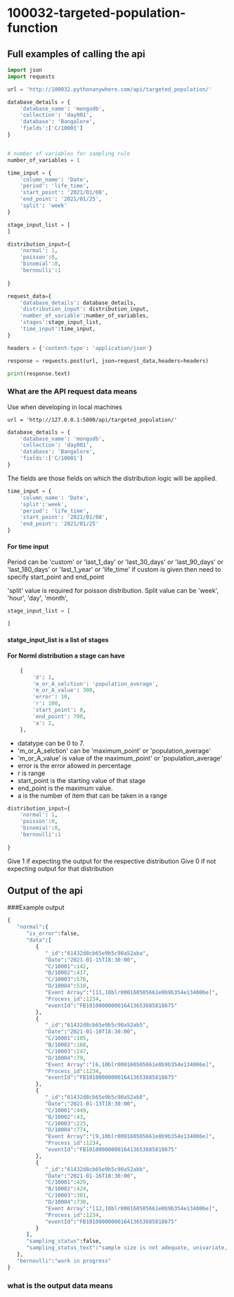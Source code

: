 # 100032-targeted-population-function

## Full examples of calling the api
```python
import json
import requests

url = 'http://100032.pythonanywhere.com/api/targeted_population/'

database_details = {
    'database_name': 'mongodb',
    'collection': 'day001',
    'database': 'Bangalore',
    'fields':['C/10001']
}


# number of variables for sampling rule
number_of_variables = 1

time_input = {
    'column_name': 'Date',
    'period': 'life_time',
    'start_point': '2021/01/08',
    'end_point': '2021/01/25',
    'split': 'week'
}

stage_input_list = [
]

distribution_input={
    'normal': 1,
    'poisson':0,
    'binomial':0,
    'bernoulli':1
    
}

request_data={
    'database_details': database_details,
    'distribution_input': distribution_input,
    'number_of_variable':number_of_variables,
    'stages':stage_input_list,
    'time_input':time_input,
}

headers = {'content-type': 'application/json'}

response = requests.post(url, json=request_data,headers=headers)

print(response.text)
```
### What are the API request data means
Use when developing in local machines
```shell
url = 'http://127.0.0.1:5000/api/targeted_population/'
```

```python
database_details = {
    'database_name': 'mongodb',
    'collection': 'day001',
    'database': 'Bangalore',
    'fields':['C/10001']
}
```
The fields are those fields on which the distribution logic will be applied.

```python
time_input = {
    'column_name': 'Date',
    'split':'week',
    'period': 'life_time',
    'start_point': '2021/01/08',
    'end_point': '2021/01/25'
}

```
#### For time input
Period can be 'custom' or 'last_1_day' or 'last_30_days' or 'last_90_days' or 'last_180_days' or 'last_1_year' or 'life_time'
if custom is given then need to specify start_point and end_point

'split' value is required for poisson distribution.
Split value can be 'week', 'hour', 'day', 'month',

```python
stage_input_list = [

]
```
#### statge_input_list is a list of stages
#### For  Norml distribution a stage can have
```python
    {
        'd': 1,
        'm_or_A_selction': 'population_average',
        'm_or_A_value': 300,
        'error': 10,
        'r': 100,
        'start_point': 0,
        'end_point': 700,
        'a': 2,
    },
```
* datatype can be 0 to 7.
* 'm_or_A_selction' can be 'maximum_point' or 'population_average'
* 'm_or_A_value' is value of the maximum_point' or 'population_average'
*  error is the error allowed in percentage
*  r is range
*  start_point is the starting value of that stage
*  end_point is the maximum value.
*  a is the number of item that can be taken in a range

```python
distribution_input={
    'normal': 1,
    'poisson':0,
    'binomial':0,
    'bernoulli':1
    
}
```
Give 1 if expecting the output for the respective distribution
Give 0 if not expecting output for that distribution

## Output of the api
###Example output
```python
{
   "normal":{
      "is_error":false,
      "data":[
         {
            "_id":"61432d8cb65e9b5c90a52aba",
            "Date":"2021-01-15T18:30:00",
            "C/10001":142,
            "B/10002":417,
            "C/10003":576,
            "D/10004":510,
            "Event Array":"[11,10blr000160505661e0b9b354e134006e]",
            "Process_id":1234,
            "eventId":"FB1010000000016413653685818675"
         },
         {
            "_id":"61432d8cb65e9b5c90a52ab5",
            "Date":"2021-01-10T18:30:00",
            "C/10001":105,
            "B/10002":168,
            "C/10003":247,
            "D/10004":79,
            "Event Array":"[6,10blr000160505661e0b9b354e134006e]",
            "Process_id":1234,
            "eventId":"FB1010000000016413653685818675"
         },
         {
            "_id":"61432d8cb65e9b5c90a52ab8",
            "Date":"2021-01-13T18:30:00",
            "C/10001":449,
            "B/10002":43,
            "C/10003":225,
            "D/10004":774,
            "Event Array":"[9,10blr000160505661e0b9b354e134006e]",
            "Process_id":1234,
            "eventId":"FB1010000000016413653685818675"
         },
         {
            "_id":"61432d8cb65e9b5c90a52abb",
            "Date":"2021-01-16T18:30:00",
            "C/10001":429,
            "B/10002":424,
            "C/10003":301,
            "D/10004":730,
            "Event Array":"[12,10blr000160505661e0b9b354e134006e]",
            "Process_id":1234,
            "eventId":"FB1010000000016413653685818675"
         }
      ],
      "sampling_status":false,
      "sampling_status_text":"sample size is not adequate, univariate, 4<=1*10"
   },
   "bernoulli":"work in progress"
}
```
### what is the output data means

